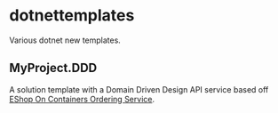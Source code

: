# dotnettemplates
Various dotnet new templates.

## MyProject.DDD
A solution template with a Domain Driven Design API service based
off [EShop On Containers Ordering Service](https://github.com/dotnet-architecture/eShopOnContainers).


